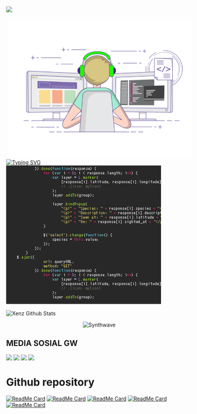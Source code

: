 
<h2> <img src="https://github.com/souvikguria98/souvikguria98/blob/master/Hi.gif" width="25"></h2>
<img align="right" alt="GIF" src="https://raw.githubusercontent.com/devSouvik/devSouvik/master/gif3.gif" width="500"/>



[![Typing SVG](https://readme-typing-svg.herokuapp.com?font=Neuton&size=25&color=30FF40&background=000000&center=true&vCenter=true&width=360&height=60&lines=HI+I'M+XENZ)](https://git.io/typing-svg)
<img src="https://github.com/MRVIVEK-CODER/Decompiler/blob/main/106824690-8dd73a00-66ad-11eb-89e2-53e13ac6f594.gif" alt="" border="0" />


![Xenz Github Stats](https://github-readme-stats.vercel.app/api?username=Xenz-11&show_icons=true_color=fff&icon_color=79ff97&text_color=9f9f9f&bg_color=151515)
<br>




<p align="center"><img src="https://thumbs.gfycat.com/GoodnaturedFondGaur-size_restricted.gif" alt="Synthwave" height="300" width="500"></p>


## MEDIA SOSIAL GW
[![](https://img.shields.io/badge/Github-black?logo=Github&logoColor=black&labelColor=white)](https://github.com/RianFrmnsyhXD)
[![](https://img.shields.io/badge/Facebook-blue?logo=Facebook&logoColor=blue&labelColor=white)](https://www.facebook.com/inu.pembangkang.7)
[![](https://img.shields.io/badge/Instagram-red?logo=Instagram&logoColor=red&labelColor=white)](https://www.instagram.com/xenz_ganz) 
[![](https://img.shields.io/badge/Whatsapp-CHAT-red?logo=Whatsapp&logoColor=Brightgreen&labelColor=white)](https://wa.me/6283138613993?text=Assalamualaikum+Bang)
# Github repository



[![ReadMe Card](https://github-readme-stats.vercel.app/api/pin/?username=Xenz-11&repo=prank&show_owner=true)](https://github.com/Xenz-11/prank)
[![ReadMe Card](https://github-readme-stats.vercel.app/api/pin/?username=Xenz-11&repo=convert&show_owner=true)](https://github.com/Xenz-11/convert)
[![ReadMe Card](https://github-readme-stats.vercel.app/api/pin/?username=Xenz-11&repo=xmfi&show_owner=true)](https://github.com/Xenz-11/xmfi)
[![ReadMe Card](https://github-readme-stats.vercel.app/api/pin/?username=Xenz-11&repo=virus&show_owner=true)](https://github.com/Xenz-11/virus)
[![ReadMe Card](https://github-readme-stats.vercel.app/api/pin/?username=Xenz-11&repo=bot-fb&show_owner=true)](https://github.com/Xenz-11/bot-fb)

